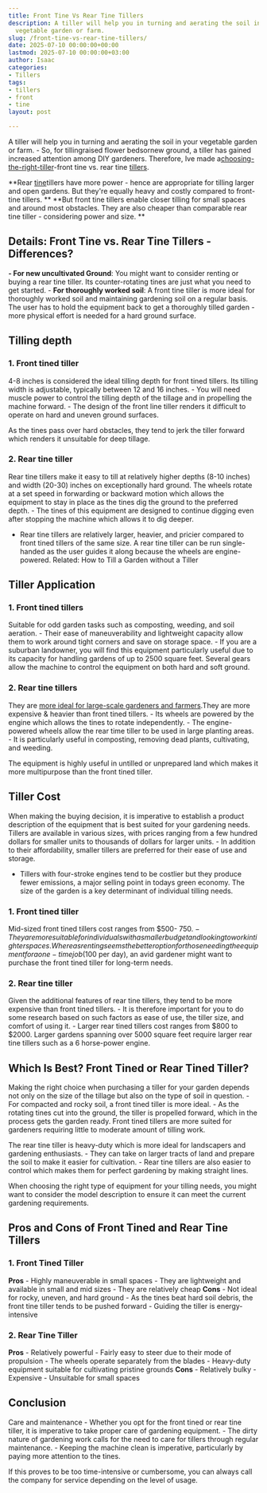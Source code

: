 ```yaml
---
title: Front Tine Vs Rear Tine Tillers
description: A tiller will help you in turning and aerating the soil in your 
  vegetable garden or farm.
slug: /front-tine-vs-rear-tine-tillers/
date: 2025-07-10 00:00:00+00:00
lastmod: 2025-07-10 00:00:00+03:00
author: Isaac
categories:
- Tillers
tags:
- tillers
- front
- tine
layout: post

---
```

A tiller will help you in turning and aerating the soil in your vegetable garden or farm. - So, for tillingraised flower bedsornew ground, a tiller has gained increased attention among DIY gardeners. Therefore, Ive made a[choosing-the-right-tiller](https://www.motherearthnews.com/organic-gardening/choosing-the-right-tiller)-front tine vs. rear tine [tillers](https://pestpolicy.com/best-rear-tine-tiller/).

**Rear [tine](https://pestpolicy.com/how-to-use-a-rear-tine-tiller/)tillers have more power - hence are appropriate for tilling larger and open gardens. But they're equally heavy and costly compared to front-tine tillers. ** **But front tine tillers enable closer tilling for small spaces and around most obstacles. They are also cheaper than comparable rear tine tiller - considering power and size. **

##  Details: Front Tine vs. Rear Tine Tillers - Differences?

**- For new uncultivated Ground**: You might want to consider renting or buying a rear tine tiller. Its counter-rotating tines are just what you need to get started. - **For thoroughly worked soil**: A front tine tiller is more ideal for thoroughly worked soil and maintaining gardening soil on a regular basis. The user has to hold the equipment back to get a thoroughly tilled garden - more physical effort is needed for a hard ground surface.

##  Tilling depth

###  1. Front tined tiller

4-8 inches is considered the ideal tilling depth for front tined tillers. Its tilling width is adjustable, typically between 12 and 16 inches. - You will need muscle power to control the tilling depth of the tillage and in propelling the machine forward. - The design of the front line tiller renders it difficult to operate on hard and uneven ground surfaces.

As the tines pass over hard obstacles, they tend to jerk the tiller forward which renders it unsuitable for deep tillage.

###  2. Rear tine tiller

Rear tine tillers make it easy to till at relatively higher depths (8-10 inches) and width (20-30) inches on exceptionally hard ground. The wheels rotate at a set speed in forwarding or backward motion which allows the equipment to stay in place as the tines dig the ground to the preferred depth. - The tines of this equipment are designed to continue digging even after stopping the machine which allows it to dig deeper.

- Rear tine tillers are relatively larger, heavier, and pricier compared to front tined tillers of the same size. A rear tine tiller can be run single-handed as the user guides it along because the wheels are engine-powered. Related: How to Till a Garden without a Tiller

##  Tiller Application

###  1. Front tined tillers

Suitable for odd garden tasks such as composting, weeding, and soil aeration. - Their ease of maneuverability and lightweight capacity allow them to work around tight corners and save on storage space. - If you are a suburban landowner, you will find this equipment particularly useful due to its capacity for handling gardens of up to 2500 square feet. Several gears allow the machine to control the equipment on both hard and soft ground.

###  2. Rear tine tillers

They are [more ideal for large-scale gardeners and farmers](https://pestpolicy.com/how-to-use-a-rear-tine-tiller/).They are more expensive & heavier than front tined tillers. - Its wheels are powered by the engine which allows the tines to rotate independently. - The engine-powered wheels allow the rear time tiller to be used in large planting areas. - It is particularly useful in composting, removing dead plants, cultivating, and weeding.

The equipment is highly useful in untilled or unprepared land which makes it more multipurpose than the front tined tiller.

##  Tiller Cost

When making the buying decision, it is imperative to establish a product description of the equipment that is best suited for your gardening needs. Tillers are available in various sizes, with prices ranging from a few hundred dollars for smaller units to thousands of dollars for larger units. - In addition to their affordability, smaller tillers are preferred for their ease of use and storage.

- Tillers with four-stroke engines tend to be costlier but they produce fewer emissions, a major selling point in todays green economy. The size of the garden is a key determinant of individual tilling needs.

###  1. Front tined tiller

Mid-sized front tined tillers cost ranges from $500- $750. - They are more suitable for individuals with a smaller budget and looking to work in tighter spaces. Whereas renting seems the better option for those needing the equipment for a one-time job ($100 per day), an avid gardener might want to purchase the front tined tiller for long-term needs.

###  2. Rear tine tiller

Given the additional features of rear tine tillers, they tend to be more expensive than front tined tillers. - It is therefore important for you to do some research based on such factors as ease of use, the tiller size, and comfort of using it. - Larger rear tined tillers cost ranges from $800 to $2000. Larger gardens spanning over 5000 square feet require larger rear tine tillers such as a 6 horse-power engine.

##  **Which Is Best? Front Tined or Rear Tined Tiller?**

Making the right choice when purchasing a tiller for your garden depends not only on the size of the tillage but also on the type of soil in question. - For compacted and rocky soil, a front tined tiller is more ideal. - As the rotating tines cut into the ground, the tiller is propelled forward, which in the process gets the garden ready. Front tined tillers are more suited for gardeners requiring little to moderate amount of tilling work.

The rear tine tiller is heavy-duty which is more ideal for landscapers and gardening enthusiasts. - They can take on larger tracts of land and prepare the soil to make it easier for cultivation. - Rear tine tillers are also easier to control which makes them for perfect gardening by making straight lines.

When choosing the right type of equipment for your tilling needs, you might want to consider the model description to ensure it can meet the current gardening requirements.

##  Pros and Cons of Front Tined and Rear Tine Tillers

###  1. Front Tined Tiller

**Pros** - Highly maneuverable in small spaces - They are lightweight and available in small and mid sizes - They are relatively cheap **Cons** - Not ideal for rocky, uneven, and hard ground - As the tines beat hard soil debris, the front tine tiller tends to be pushed forward - Guiding the tiller is energy-intensive

###  2. Rear Tine Tiller

**Pros** - Relatively powerful - Fairly easy to steer due to their mode of propulsion - The wheels operate separately from the blades - Heavy-duty equipment suitable for cultivating pristine grounds **Cons** - Relatively bulky - Expensive - Unsuitable for small spaces

##  Conclusion

Care and maintenance - Whether you opt for the front tined or rear tine tiller, it is imperative to take proper care of gardening equipment. - The dirty nature of gardening work calls for the need to care for tillers through regular maintenance. - Keeping the machine clean is imperative, particularly by paying more attention to the tines.

If this proves to be too time-intensive or cumbersome, you can always call the company for service depending on the level of usage.